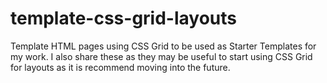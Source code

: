 # template-css-grid-layouts
Template HTML pages using CSS Grid to be used as Starter Templates for my work. I also share these as they may be useful to start using CSS Grid for layouts as it is recommend moving into the future.
